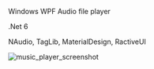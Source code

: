 Windows WPF Audio file player

.Net 6

NAudio, TagLib, MaterialDesign, RactiveUI

![music_player_screenshot](https://user-images.githubusercontent.com/60239072/151682841-5af2f9d1-1f59-45a6-a30d-03efb0803909.PNG)
